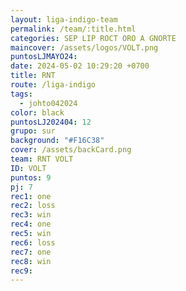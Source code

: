 ```yaml
---
layout: liga-indigo-team
permalink: /team/:title.html
categories: SEP LIP ROCT ORO A GNORTE
maincover: /assets/logos/VOLT.png
puntosLJMAYO24: 
date: 2024-05-02 10:29:20 +0700
title: RNT
route: /liga-indigo
tags:
  - johto042024
color: black
puntosLJ202404: 12
grupo: sur
background: "#F16C38"
cover: /assets/backCard.png
team: RNT VOLT
ID: VOLT
puntos: 9
pj: 7
rec1: one
rec2: loss
rec3: win
rec4: one
rec5: win
rec6: loss
rec7: one
rec8: win
rec9:
---
```

